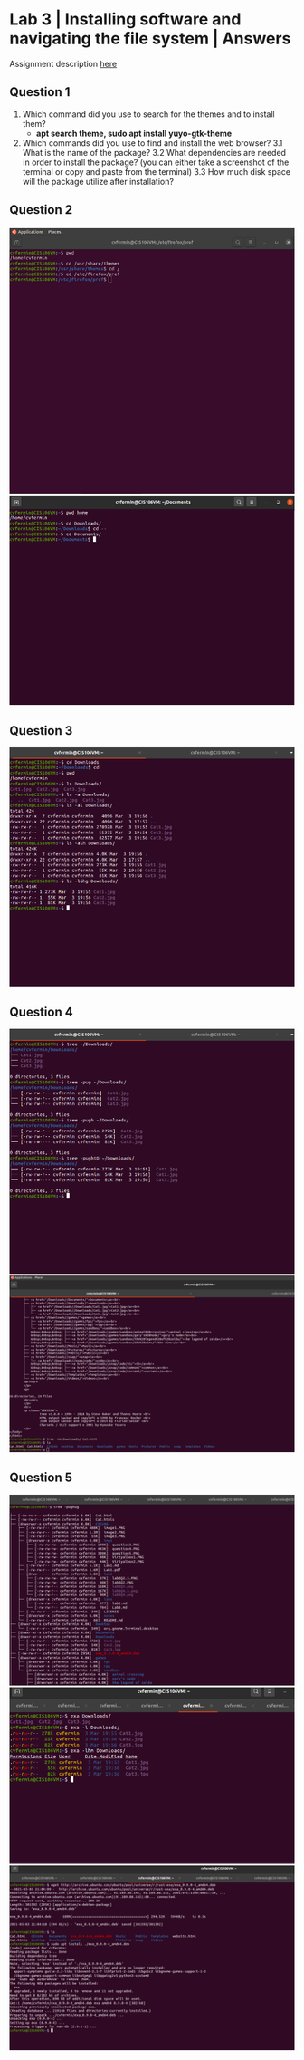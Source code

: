 # Lab 3 | Installing software and navigating the file system | Answers
Assignment description [here](https://raw.githubusercontent.com/ra559/cis106/main/labs/lab3.md)

## Question 1
1. Which command did you use to search for the themes and to install them?
   * **apt search theme, sudo apt install yuyo-gtk-theme**
2. Which commands did you use to find and install the web browser?
3.1 What is the name of the package?
3.2 What dependencies are needed in order to install the package? (you can either take a screenshot of the terminal or copy and paste from the terminal)
3.3 How much disk space will the package utilize after installation?
 

## Question 2
![question 2 answer](../lab3/lab3Q2.PNG)
![question 2 answer](../lab3/lab3Q2.5.PNG)
## Question 3
![question 3 answer](../lab3/lab3Q3.png)
## Question 4
![question 4 answer](../lab3/lab3Q4.png)
![question 4 answer](../lab3/lab3Q4.5.png)
## Question 5
![question 5 answer](../lab3/lab3Q5.5.png)
![question 5 answer](../lab3/lab3Q5exa.png)
![question 5 answer](../lab3/lab3Q5exa1.png)